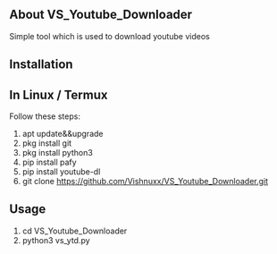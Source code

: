 ## About VS_Youtube_Downloader
   Simple tool which is used to download youtube videos
 
  ## Installation
  ## In Linux / Termux
  Follow these steps:

  1. apt update&&upgrade
  2. pkg install git
  3. pkg install python3
  4. pip install pafy
  5. pip install youtube-dl
  6. git clone https://github.com/Vishnuxx/VS_Youtube_Downloader.git
  
  ## Usage
  1. cd VS_Youtube_Downloader
  2. python3 vs_ytd.py
